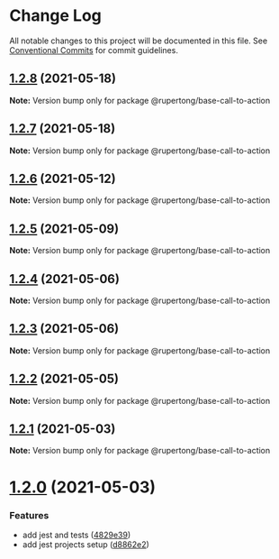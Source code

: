 # Change Log

All notable changes to this project will be documented in this file.
See [Conventional Commits](https://conventionalcommits.org) for commit guidelines.

## [1.2.8](https://github.com/rupert-ong/monorepo-components/compare/@rupertong/base-call-to-action@1.2.7...@rupertong/base-call-to-action@1.2.8) (2021-05-18)

**Note:** Version bump only for package @rupertong/base-call-to-action

## [1.2.7](https://github.com/rupert-ong/monorepo-components/compare/@rupertong/base-call-to-action@1.2.6...@rupertong/base-call-to-action@1.2.7) (2021-05-18)

**Note:** Version bump only for package @rupertong/base-call-to-action

## [1.2.6](https://github.com/rupert-ong/monorepo-components/compare/@rupertong/base-call-to-action@1.2.5...@rupertong/base-call-to-action@1.2.6) (2021-05-12)

**Note:** Version bump only for package @rupertong/base-call-to-action

## [1.2.5](https://github.com/rupert-ong/monorepo-components/compare/@rupertong/base-call-to-action@1.2.4...@rupertong/base-call-to-action@1.2.5) (2021-05-09)

**Note:** Version bump only for package @rupertong/base-call-to-action

## [1.2.4](https://github.com/rupert-ong/monorepo-components/compare/@rupertong/base-call-to-action@1.2.3...@rupertong/base-call-to-action@1.2.4) (2021-05-06)

**Note:** Version bump only for package @rupertong/base-call-to-action

## [1.2.3](https://github.com/rupert-ong/monorepo-components/compare/@rupertong/base-call-to-action@1.2.2...@rupertong/base-call-to-action@1.2.3) (2021-05-06)

**Note:** Version bump only for package @rupertong/base-call-to-action

## [1.2.2](https://github.com/rupert-ong/monorepo-components/compare/@rupertong/base-call-to-action@1.2.1...@rupertong/base-call-to-action@1.2.2) (2021-05-05)

**Note:** Version bump only for package @rupertong/base-call-to-action

## [1.2.1](https://github.com/rupert-ong/monorepo-components/compare/@rupertong/base-call-to-action@1.2.0...@rupertong/base-call-to-action@1.2.1) (2021-05-03)

**Note:** Version bump only for package @rupertong/base-call-to-action

# [1.2.0](https://github.com/rupert-ong/monorepo-components/compare/@rupertong/base-call-to-action@1.1.2...@rupertong/base-call-to-action@1.2.0) (2021-05-03)

### Features

- add jest and tests ([4829e39](https://github.com/rupert-ong/monorepo-components/commit/4829e393b49825b2ee08b60853434cffce0f5284))
- add jest projects setup ([d8862e2](https://github.com/rupert-ong/monorepo-components/commit/d8862e2a987c27caa76537f7798e3e0abcc69673))
